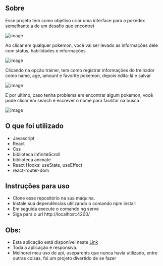 ## Sobre
Esse projeto tem como objetivo criar uma interface para a pokedex semelhante a de um desafio que encontrei

![image](https://user-images.githubusercontent.com/107326126/221704202-1760631c-79f5-4b34-bda0-fac9e459f7aa.png)

Ao clicar em qualquer pokemon, você vai ser levado as informações dele com status, habilidades e informações

![image](https://user-images.githubusercontent.com/107326126/221705105-bb9b7fd1-0747-44c6-b1a3-bd1e982e1df0.png)

Clicando na opção trainer, tem como registrar informações do treinador como name, age, amount e favorite pokemon, depois edita-lá e salvar

![image](https://user-images.githubusercontent.com/107326126/221705857-cfb7d6f9-7a08-4a80-bc47-41fb212cae6a.png)

E por ultimo, caso tenha problema em encontrar algum pokemon, você pode clicar em search e escrever o nome para facilitar na busca

![image](https://user-images.githubusercontent.com/107326126/221706587-e15f5814-c1d4-47c6-97d9-0be99fe7140f.png)

## O que foi utilizado
- Javascript
- React
- Css
- biblioteca InfiniteScroll
- biblioteca animate
- React Hooks: useState, useEffect
- react-router-dom

## Instruções para uso
- Clone esse repositório na sua máquina.
- Instale sua dependências utilizando o comando npm install
- Em seguida execute o comando ng serve
- Siga para o url http://localhost:4200/

## Obs:
- Esta aplicação está disponível neste [Link](https://more-pokedex-again.netlify.app)
- Toda a aplicação é responsiva.
- Melhorei meu uso de api, useparents que nunca havia utilizado, entre outras coisas, foi um projeto divertido de se fazer
